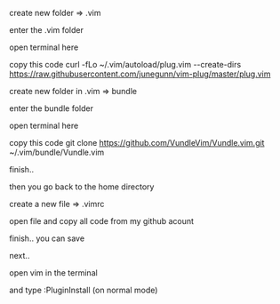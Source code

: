 create new folder => .vim

enter the .vim folder

open terminal here

copy this code
curl -fLo ~/.vim/autoload/plug.vim --create-dirs \
    https://raw.githubusercontent.com/junegunn/vim-plug/master/plug.vim
    
create new folder in .vim => bundle

enter the bundle folder

open terminal here

copy this code
git clone https://github.com/VundleVim/Vundle.vim.git ~/.vim/bundle/Vundle.vim

finish..


then you go back to the home directory

create a new file => .vimrc

open file and copy all code from my github acount

finish.. you can save

next..

open vim in the terminal

and type :PluginInstall (on normal mode)
